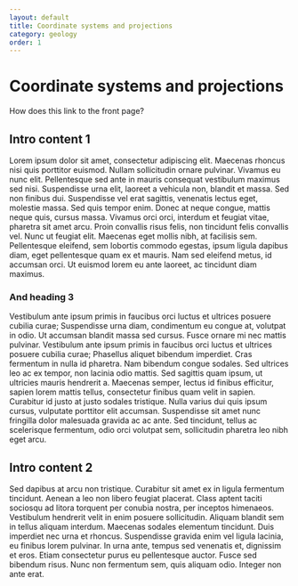 ```yaml
---
layout: default
title: Coordinate systems and projections
category: geology
order: 1
---
```


# Coordinate systems and projections

How does this link to the front page?

## Intro content 1

Lorem ipsum dolor sit amet, consectetur adipiscing elit. Maecenas rhoncus nisi quis porttitor euismod. Nullam sollicitudin ornare pulvinar. Vivamus eu nunc elit. Pellentesque sed ante in mauris consequat vestibulum maximus sed nisi. Suspendisse urna elit, laoreet a vehicula non, blandit et massa. Sed non finibus dui. Suspendisse vel erat sagittis, venenatis lectus eget, molestie massa. Sed quis tempor enim. Donec at neque congue, mattis neque quis, cursus massa. Vivamus orci orci, interdum et feugiat vitae, pharetra sit amet arcu. Proin convallis risus felis, non tincidunt felis convallis vel. Nunc ut feugiat elit. Maecenas eget mollis nibh, at facilisis sem. Pellentesque eleifend, sem lobortis commodo egestas, ipsum ligula dapibus diam, eget pellentesque quam ex et mauris. Nam sed eleifend metus, id accumsan orci. Ut euismod lorem eu ante laoreet, ac tincidunt diam maximus.

### And heading 3

Vestibulum ante ipsum primis in faucibus orci luctus et ultrices posuere cubilia curae; Suspendisse urna diam, condimentum eu congue at, volutpat in odio. Ut accumsan blandit massa sed cursus. Fusce ornare mi nec mattis pulvinar. Vestibulum ante ipsum primis in faucibus orci luctus et ultrices posuere cubilia curae; Phasellus aliquet bibendum imperdiet. Cras fermentum in nulla id pharetra. Nam bibendum congue sodales. Sed ultrices leo ac ex tempor, non lacinia odio mattis. Sed sagittis quam ipsum, ut ultricies mauris hendrerit a. Maecenas semper, lectus id finibus efficitur, sapien lorem mattis tellus, consectetur finibus quam velit in sapien. Curabitur id justo at justo sodales tristique. Nulla varius dui quis ipsum cursus, vulputate porttitor elit accumsan. Suspendisse sit amet nunc fringilla dolor malesuada gravida ac ac ante. Sed tincidunt, tellus ac scelerisque fermentum, odio orci volutpat sem, sollicitudin pharetra leo nibh eget arcu.

## Intro content 2

Sed dapibus at arcu non tristique. Curabitur sit amet ex in ligula fermentum tincidunt. Aenean a leo non libero feugiat placerat. Class aptent taciti sociosqu ad litora torquent per conubia nostra, per inceptos himenaeos. Vestibulum hendrerit velit in enim posuere sollicitudin. Aliquam blandit sem in tellus aliquam interdum. Maecenas sodales elementum tincidunt. Duis imperdiet nec urna et rhoncus. Suspendisse gravida enim vel ligula lacinia, eu finibus lorem pulvinar. In urna ante, tempus sed venenatis et, dignissim et eros. Etiam consectetur purus eu pellentesque auctor. Fusce sed bibendum risus. Nunc non fermentum sem, quis aliquam odio. Integer non ante erat. 
